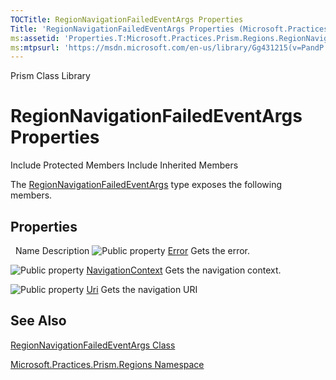 ```yaml
---
TOCTitle: RegionNavigationFailedEventArgs Properties
Title: 'RegionNavigationFailedEventArgs Properties (Microsoft.Practices.Prism.Regions)'
ms:assetid: 'Properties.T:Microsoft.Practices.Prism.Regions.RegionNavigationFailedEventArgs'
ms:mtpsurl: 'https://msdn.microsoft.com/en-us/library/Gg431215(v=PandP.50)'
---
```


Prism Class Library

RegionNavigationFailedEventArgs Properties
==========================================

Include Protected Members
Include Inherited Members

The [RegionNavigationFailedEventArgs](https://msdn.microsoft.com/t:microsoft.practices.prism.regions.regionnavigationfailedeventargs) type exposes the following members.

Properties
----------

<span id="propertyTableToggle"></span>
 
Name
Description
![](https://msdn.microsoft.com/en-us/Gg431215.pubproperty(en-us,PandP.50).gif "Public property")
[Error](https://msdn.microsoft.com/p:microsoft.practices.prism.regions.regionnavigationfailedeventargs.error)
Gets the error.

![](https://msdn.microsoft.com/en-us/Gg431215.pubproperty(en-us,PandP.50).gif "Public property")
[NavigationContext](https://msdn.microsoft.com/p:microsoft.practices.prism.regions.regionnavigationfailedeventargs.navigationcontext)
Gets the navigation context.

![](https://msdn.microsoft.com/en-us/Gg431215.pubproperty(en-us,PandP.50).gif "Public property")
[Uri](https://msdn.microsoft.com/p:microsoft.practices.prism.regions.regionnavigationfailedeventargs.uri)
Gets the navigation URI

See Also
--------

<span id="seeAlsoToggle"></span>
[RegionNavigationFailedEventArgs Class](https://msdn.microsoft.com/t:microsoft.practices.prism.regions.regionnavigationfailedeventargs)

[Microsoft.Practices.Prism.Regions Namespace](https://msdn.microsoft.com/n:microsoft.practices.prism.regions)
